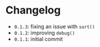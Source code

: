 # Changelog

* `0.1.3`: fixing an issue with `sort()`
* `0.1.2`: improving `debug()`
* `0.1.1`: initial commit